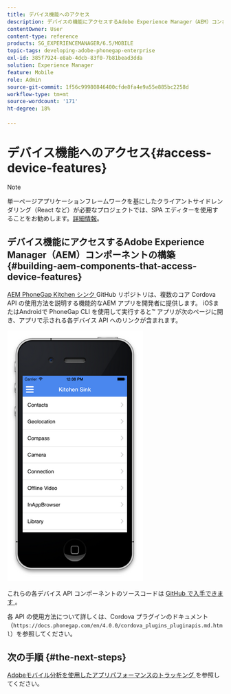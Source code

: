 ```yaml
---
title: デバイス機能へのアクセス
description: デバイスの機能にアクセスするAdobe Experience Manager（AEM）コンポーネントの構築について説明します。 AEM PhoneGap Kitchen シンク GitHub リポジトリは、いくつかのコア Cordova API の使用方法を説明する機能的なAEM アプリを開発者に提供します。
contentOwner: User
content-type: reference
products: SG_EXPERIENCEMANAGER/6.5/MOBILE
topic-tags: developing-adobe-phonegap-enterprise
exl-id: 385f7924-e8ab-4dcb-83f0-7b81bead3dda
solution: Experience Manager
feature: Mobile
role: Admin
source-git-commit: 1f56c99980846400cfde8fa4e9a55e885bc2258d
workflow-type: tm+mt
source-wordcount: '171'
ht-degree: 18%

---
```


# デバイス機能へのアクセス{#access-device-features}

>[!NOTE]
>
>単一ページアプリケーションフレームワークを基にしたクライアントサイドレンダリング（React など）が必要なプロジェクトでは、SPA エディターを使用することをお勧めします。[詳細情報](/help/sites-developing/spa-overview.md)。

## デバイス機能にアクセスするAdobe Experience Manager（AEM）コンポーネントの構築 {#building-aem-components-that-access-device-features}

[AEM PhoneGap Kitchen シンク ](https://github.com/blefebvre/aem-phonegap-kitchen-sink)GitHub リポジトリは、複数のコア Cordova API の使用方法を説明する機能的なAEM アプリを開発者に提供します。 iOSまたはAndroidで PhoneGap CLI を使用して実行すると™ アプリが次のページに開き、アプリで示される各デバイス API へのリンクが含まれます。

![chlimage_1-107](assets/chlimage_1-107.png)

これらの各デバイス API コンポーネントのソースコードは [GitHub で入手できます ](https://github.com/blefebvre/aem-phonegap-kitchen-sink/tree/master/content/src/main/content/jcr_root/apps/brucelefebvre/kitchen-sink/components)。

各 API の使用方法について詳しくは、Cordova プラグインのドキュメント （`https://docs.phonegap.com/en/4.0.0/cordova_plugins_pluginapis.md.html`）を参照してください。

## 次の手順 {#the-next-steps}

[Adobeモバイル分析を使用したアプリパフォーマンスのトラッキング ](/help/mobile/phonegap-intro-to-app-analytics.md) を参照してください。
